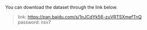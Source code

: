 You can download the dataset through the link below.

> link: https://pan.baidu.com/s/1nJCdYk56-zuVRTSXmefTnQ  
> password: nsv7
